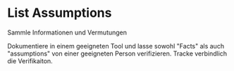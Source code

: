 <h1>List Assumptions</h1>

Sammle Informationen und Vermutungen

Dokumentiere in einem geeigneten Tool und lasse sowohl "Facts" als auch "assumptions" von einer geeigneten Person verifizieren. Tracke verbindlich die Verifikaiton.